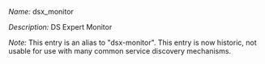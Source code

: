 _Name:_ dsx_monitor

_Description:_ DS Expert Monitor

_Note:_ This entry is an alias to "dsx-monitor".
This entry is now historic, not usable for use with many
common service discovery mechanisms.

